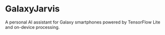 # GalaxyJarvis
A personal AI assistant for Galaxy smartphones powered by TensorFlow Lite and on-device processing.
